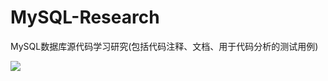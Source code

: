 MySQL-Research
==============

MySQL数据库源代码学习研究(包括代码注释、文档、用于代码分析的测试用例)

![](https://img-my.csdn.net/uploads/201301/07/1357555455_3493.JPG)  
